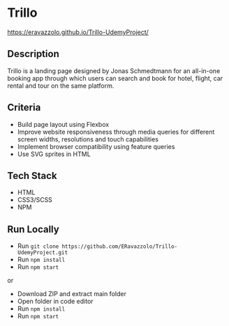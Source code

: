 # Trillo
https://eravazzolo.github.io/Trillo-UdemyProject/

## Description
Trillo is a landing page designed by Jonas Schmedtmann for an all-in-one booking app through which users can search and book for hotel, flight, car rental and tour on the same platform.


## Criteria
- Build page layout using Flexbox
- Improve website responsiveness through media queries for different screen widths, resolutions and touch capabilities
- Implement browser compatibility using feature queries
- Use SVG sprites in HTML

## Tech Stack
- HTML
- CSS3/SCSS
- NPM

## Run Locally
- Run `git clone https://github.com/ERavazzolo/Trillo-UdemyProject.git`
- Run `npm install`
- Run `npm start`

or

- Download ZIP and extract main folder
- Open folder in code editor
- Run `npm install`
- Run `npm start`
